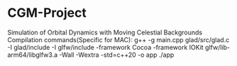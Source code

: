 # CGM-Project
Simulation of Orbital Dynamics with Moving Celestial Backgrounds
Compilation commands(Specific for MAC):
g++ -g main.cpp glad/src/glad.c -I glad/include -I glfw/include -framework Cocoa -framework IOKit glfw/lib-arm64/libglfw3.a -Wall -Wextra -std=c++20 -o app
./app
